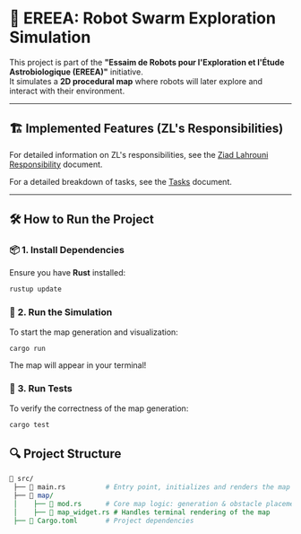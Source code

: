 # 🚀 EREEA: Robot Swarm Exploration Simulation

This project is part of the **"Essaim de Robots pour l'Exploration et l'Étude Astrobiologique (EREEA)"** initiative.  
It simulates a **2D procedural map** where robots will later explore and interact with their environment.

---

## 🏗 **Implemented Features (ZL's Responsibilities)**
For detailed information on ZL's responsibilities, see the [Ziad Lahrouni Responsibility](ziad-lahrouni-responsibility.md) document.

For a detailed breakdown of tasks, see the [Tasks](tasks.md) document.

---

## 🛠 **How to Run the Project**
### 📦 **1. Install Dependencies**
Ensure you have **Rust** installed:
```sh
rustup update
```

### 🚀 **2. Run the Simulation**
To start the map generation and visualization:
```sh
cargo run
```
The map will appear in your terminal!

### 🧪 **3. Run Tests**
To verify the correctness of the map generation:
```sh
cargo test
```

## 🔍 **Project Structure**
```perl
📂 src/
 ├── 📜 main.rs          # Entry point, initializes and renders the map
 ├── 📂 map/
 │    ├── 📜 mod.rs      # Core map logic: generation & obstacle placement
 │    ├── 📜 map_widget.rs # Handles terminal rendering of the map
 ├── 📜 Cargo.toml       # Project dependencies
```
